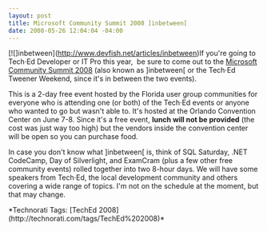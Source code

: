 ```yaml
---
layout: post
title: Microsoft Community Summit 2008 ]inbetween[
date: 2008-05-26 12:04:04 -04:00
---
```


[![]inbetween[](http://gwb.blob.core.windows.net/sdorman/WindowsLiveWriter/MicrosoftCommunitySummit2008inbetween_A646/blogblingMAIN_meet_small_3.gif)](http://www.devfish.net/articles/inbetween)If you're going to Tech·Ed Developer or IT Pro this year,  be sure to come out to the [Microsoft Community Summit 2008](http://www.devfish.net/articles/inbetween/) (also known as ]inbetween[ or the Tech·Ed Tweener Weekend, since it's in between the two events).

This is a 2-day free event hosted by the Florida user group communities for everyone who is attending one (or both) of the Tech·Ed events or anyone who wanted to go but wasn't able to. It's hosted at the Orlando Convention Center on June 7-8. Since it's a free event, **lunch will not be provided** (the cost was just way too high) but the vendors inside the convention center will be open so you can purchase food.

In case you don't know what ]inbetween[ is, think of SQL Saturday, .NET CodeCamp, Day of Silverlight, and ExamCram (plus a few other free community events) rolled together into two 8-hour days. We will have some speakers from Tech·Ed, the local development community and others covering a wide range of topics. I'm not on the schedule at the moment, but that may change.
  <div class="wlWriterSmartContent" id="scid:0767317B-992E-4b12-91E0-4F059A8CECA8:d801e4c4-cab4-468c-9d5e-c7a17f391550" style="padding-right: 0px; display: inline; padding-left: 0px; padding-bottom: 0px; margin: 0px; padding-top: 0px">*Technorati Tags: [TechEd 2008](http://technorati.com/tags/TechEd%202008)*</div>
